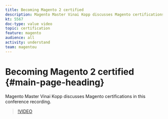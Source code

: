 ```yaml
---
title: Becoming Magento 2 certified
description: Magento Master Vinai Kopp discusses Magento certifications in this conference recording.
kt: 5567
doc-type: value video
topic: certification
feature: magento
audience: all
activity: understand
team: magentou
---
```


# Becoming Magento 2 certified {#main-page-heading}

Magento Master Vinai Kopp discusses Magento certifications in this conference recording.

>[!VIDEO](https://video.tv.adobe.com/v/35755?quality=12&learn=on)